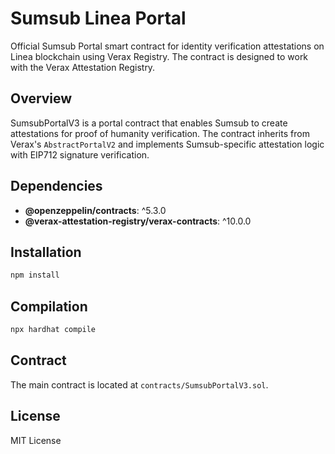 # Sumsub Linea Portal

Official Sumsub Portal smart contract for identity verification attestations on Linea blockchain using Verax Registry. The contract is designed to work with the Verax Attestation Registry.

## Overview

SumsubPortalV3 is a portal contract that enables Sumsub to create attestations for proof of humanity verification. The contract inherits from Verax's `AbstractPortalV2` and implements Sumsub-specific attestation logic with EIP712 signature verification.

## Dependencies

- **@openzeppelin/contracts**: ^5.3.0
- **@verax-attestation-registry/verax-contracts**: ^10.0.0

## Installation

```bash
npm install
```

## Compilation

```bash
npx hardhat compile
```

## Contract

The main contract is located at `contracts/SumsubPortalV3.sol`.

## License

MIT License
